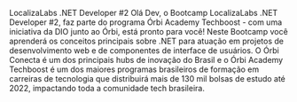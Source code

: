 LocalizaLabs .NET Developer #2
Olá Dev, o Bootcamp LocalizaLabs .NET Developer #2, faz parte do programa Órbi Academy Techboost - com uma iniciativa da DIO junto ao Órbi, está pronto para você! Neste Bootcamp você aprenderá os conceitos principais sobre .NET para atuação em projetos de desenvolvimento web e de componentes de interface de usuários. O Órbi Conecta é um dos principais hubs de inovação do Brasil e o Órbi Academy Techboost é um dos maiores programas brasileiros de formação em carreiras de tecnologia que distribuirá mais de 130 mil bolsas de estudo até 2022, impactando toda a comunidade tech brasileira.

